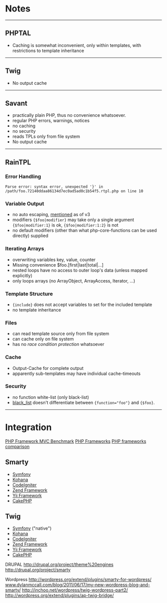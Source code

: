 # Notes #

---

## PHPTAL ##

* Caching is somewhat inconvenient, only within templates, with restrictions to template inheritance

---

## Twig ##

* No output cache

---

## Savant ##

* practically plain PHP, thus no convenience whatsoever.
* regular PHP errors, warnings, notices
* no caching
* no security
* reads TPLs only from file system
* No output cache


---

## RainTPL ##

### Error Handling ###

```
Parse error: syntax error, unexpected '}' in /path/foo.72140ddaa86134d7ec0ad5ad0c1b54f5.rtpl.php on line 10
```

### Variable Output ###

* no auto escaping, [mentioned](http://www.raintpl.com/Forum/Development-Forum/Rain-TPL-3/?t=151#p_517) as of v3
* modifiers `{$foo|modifier}` may take only a single argument `{$foo|modifier:1}` is ok, `{$foo|modifier:1:2}` is not
* no default modifiers (other than what php-core-functions can be used directly) supplied

### Iterating Arrays ###

* overwriting variables key, value, counter
* Missing convenience $foo.[first|last|total|…]
* nested loops have no access to outer loop's data (unless mapped explicitly)
* only loops arrays (no ArrayObject, ArrayAccess, Iterator, …)

### Template Structure ###

* `{include}` does not accept variables to set for the included template
* no template inheritance

### Files ###

* can read template source only from file system
* can cache only on file system
* has no *race condition protection* whatsoever

### Cache ###

* Output-Cache for complete output
* apparently sub-templates may have individual cache-timeouts

### Security ###

* no function white-list (only black-list)
* [black_list](http://www.raintpl.com/Documentation/Documentation-for-PHP-developers/Methods/Configure/#black_list) doesn't differentiate between `{function="foo"}` and `{$foo}`.

---

# Integration #

[PHP Framework MVC Benchmark](http://www.ruilog.com/blog/view/b6f0e42cf705.html)
[PHP Frameworks](http://www.phpframeworks.com/)
[PHP frameworks comparison](http://socialcompare.com/en/comparison/php-frameworks-comparison)


## Smarty ##

* [Symfony](https://github.com/noiselabs/SmartyBundle)
* [Kohana](https://github.com/MrAnchovy/Kohana_Smarty3)
* [CodeIgniter](https://github.com/Vheissu/Plenty-Parser)
* [Zend Framework](http://www.gediminasm.org/article/smarty-3-extension-for-zend-framework)
* [Yii Framework](https://github.com/yiiext/smarty-renderer)
* [CakePHP](https://github.com/kanshin/CakeSmarty)

## Twig ##

* [Symfony](http://symfony.com/) ("native")
* [Kohana](https://github.com/jonathangeiger/kohana-twig)
* [CodeIgniter](https://github.com/Vheissu/Plenty-Parser)
* [Zend Framework](http://code.google.com/p/zwig/)
* [Yii Framework](https://github.com/yiiext/twig-renderer)
* [CakePHP](https://github.com/m3nt0r/cakephp-twig-view)


DRUPAL
http://drupal.org/project/theme%20engines
http://drupal.org/project/smarty

Wordpress
http://wordpress.org/extend/plugins/smarty-for-wordpress/
www.dylanmccall.com/blog/2011/06/17/my-new-wordpress-blog-and-smarty/
http://inchoo.net/wordpress/twig-wordpress-part2/
http://wordpress.org/extend/plugins/ap-twig-bridge/